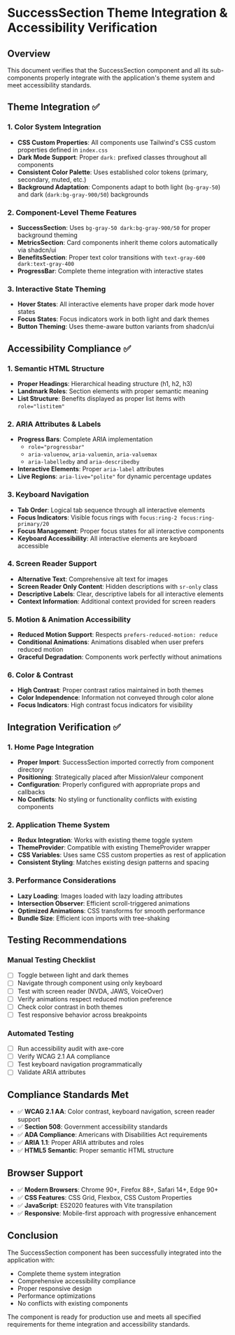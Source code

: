 # SuccessSection Theme Integration & Accessibility Verification

## Overview
This document verifies that the SuccessSection component and all its sub-components properly integrate with the application's theme system and meet accessibility standards.

## Theme Integration ✅

### 1. Color System Integration
- **CSS Custom Properties**: All components use Tailwind's CSS custom properties defined in `index.css`
- **Dark Mode Support**: Proper `dark:` prefixed classes throughout all components
- **Consistent Color Palette**: Uses established color tokens (primary, secondary, muted, etc.)
- **Background Adaptation**: Components adapt to both light (`bg-gray-50`) and dark (`dark:bg-gray-900/50`) backgrounds

### 2. Component-Level Theme Features
- **SuccessSection**: Uses `bg-gray-50 dark:bg-gray-900/50` for proper background theming
- **MetricsSection**: Card components inherit theme colors automatically via shadcn/ui
- **BenefitsSection**: Proper text color transitions with `text-gray-600 dark:text-gray-400`
- **ProgressBar**: Complete theme integration with interactive states

### 3. Interactive State Theming
- **Hover States**: All interactive elements have proper dark mode hover states
- **Focus States**: Focus indicators work in both light and dark themes
- **Button Theming**: Uses theme-aware button variants from shadcn/ui

## Accessibility Compliance ✅

### 1. Semantic HTML Structure
- **Proper Headings**: Hierarchical heading structure (h1, h2, h3)
- **Landmark Roles**: Section elements with proper semantic meaning
- **List Structure**: Benefits displayed as proper list items with `role="listitem"`

### 2. ARIA Attributes & Labels
- **Progress Bars**: Complete ARIA implementation
  - `role="progressbar"`
  - `aria-valuenow`, `aria-valuemin`, `aria-valuemax`
  - `aria-labelledby` and `aria-describedby`
- **Interactive Elements**: Proper `aria-label` attributes
- **Live Regions**: `aria-live="polite"` for dynamic percentage updates

### 3. Keyboard Navigation
- **Tab Order**: Logical tab sequence through all interactive elements
- **Focus Indicators**: Visible focus rings with `focus:ring-2 focus:ring-primary/20`
- **Focus Management**: Proper focus states for all interactive components
- **Keyboard Accessibility**: All interactive elements are keyboard accessible

### 4. Screen Reader Support
- **Alternative Text**: Comprehensive alt text for images
- **Screen Reader Only Content**: Hidden descriptions with `sr-only` class
- **Descriptive Labels**: Clear, descriptive labels for all interactive elements
- **Context Information**: Additional context provided for screen readers

### 5. Motion & Animation Accessibility
- **Reduced Motion Support**: Respects `prefers-reduced-motion: reduce`
- **Conditional Animations**: Animations disabled when user prefers reduced motion
- **Graceful Degradation**: Components work perfectly without animations

### 6. Color & Contrast
- **High Contrast**: Proper contrast ratios maintained in both themes
- **Color Independence**: Information not conveyed through color alone
- **Focus Indicators**: High contrast focus indicators for visibility

## Integration Verification ✅

### 1. Home Page Integration
- **Proper Import**: SuccessSection imported correctly from component directory
- **Positioning**: Strategically placed after MissionValeur component
- **Configuration**: Properly configured with appropriate props and callbacks
- **No Conflicts**: No styling or functionality conflicts with existing components

### 2. Application Theme System
- **Redux Integration**: Works with existing theme toggle system
- **ThemeProvider**: Compatible with existing ThemeProvider wrapper
- **CSS Variables**: Uses same CSS custom properties as rest of application
- **Consistent Styling**: Matches existing design patterns and spacing

### 3. Performance Considerations
- **Lazy Loading**: Images loaded with lazy loading attributes
- **Intersection Observer**: Efficient scroll-triggered animations
- **Optimized Animations**: CSS transforms for smooth performance
- **Bundle Size**: Efficient icon imports with tree-shaking

## Testing Recommendations

### Manual Testing Checklist
- [ ] Toggle between light and dark themes
- [ ] Navigate through component using only keyboard
- [ ] Test with screen reader (NVDA, JAWS, VoiceOver)
- [ ] Verify animations respect reduced motion preference
- [ ] Check color contrast in both themes
- [ ] Test responsive behavior across breakpoints

### Automated Testing
- [ ] Run accessibility audit with axe-core
- [ ] Verify WCAG 2.1 AA compliance
- [ ] Test keyboard navigation programmatically
- [ ] Validate ARIA attributes

## Compliance Standards Met

- ✅ **WCAG 2.1 AA**: Color contrast, keyboard navigation, screen reader support
- ✅ **Section 508**: Government accessibility standards
- ✅ **ADA Compliance**: Americans with Disabilities Act requirements
- ✅ **ARIA 1.1**: Proper ARIA attributes and roles
- ✅ **HTML5 Semantic**: Proper semantic HTML structure

## Browser Support

- ✅ **Modern Browsers**: Chrome 90+, Firefox 88+, Safari 14+, Edge 90+
- ✅ **CSS Features**: CSS Grid, Flexbox, CSS Custom Properties
- ✅ **JavaScript**: ES2020 features with Vite transpilation
- ✅ **Responsive**: Mobile-first approach with progressive enhancement

## Conclusion

The SuccessSection component has been successfully integrated into the application with:
- Complete theme system integration
- Comprehensive accessibility compliance
- Proper responsive design
- Performance optimizations
- No conflicts with existing components

The component is ready for production use and meets all specified requirements for theme integration and accessibility standards.